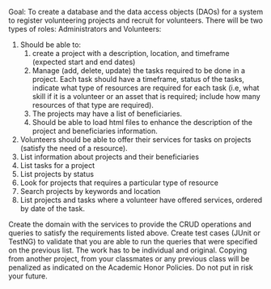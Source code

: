 Goal: To create a database and the data access objects (DAOs) for a system to register volunteering projects and recruit for volunteers. There will be two types of roles: Administrators and Volunteers:

1.	Should be able to:
    1.	create a project with a description, location, and timeframe (expected start and end dates)
    2.	Manage (add, delete, update) the tasks required to be done in a project. Each task should have a timeframe, status of the tasks, indicate what type of resources are required for each task (i.e, what skill if it is a volunteer or an asset that is required; include how many resources of that type are required).
    3.	The projects may have a list of beneficiaries.
    4.	Should be able to load html files to enhance the description of the project and beneficiaries information.
2.	Volunteers should be able to offer their services for tasks on projects (satisfy the need of a resource).
3.	List information about projects and their beneficiaries
4.	List tasks for a project
5.	List projects by status
6.	Look for projects that requires a particular type of resource
7.	Search projects by keywords and location
8.	List projects and tasks where a volunteer have offered services, ordered by date of the task.

Create the domain with the services to provide the CRUD operations and queries to satisfy the requirements listed above.  Create test cases (JUnit or TestNG) to validate that you are able to run the queries that were specified on the previous list.
The work has to be individual and original. Copying from another project, from your classmates or any previous class will be penalized as indicated on the Academic Honor Policies. Do not put in risk your future.
